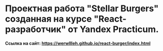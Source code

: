 # Проектная работа "Stellar Burgers" созданная на курсе "React-разработчик" от Yandex Practicum.

#### Ссылка на сайт: https://werwllleh.github.io/react-burger/index.html